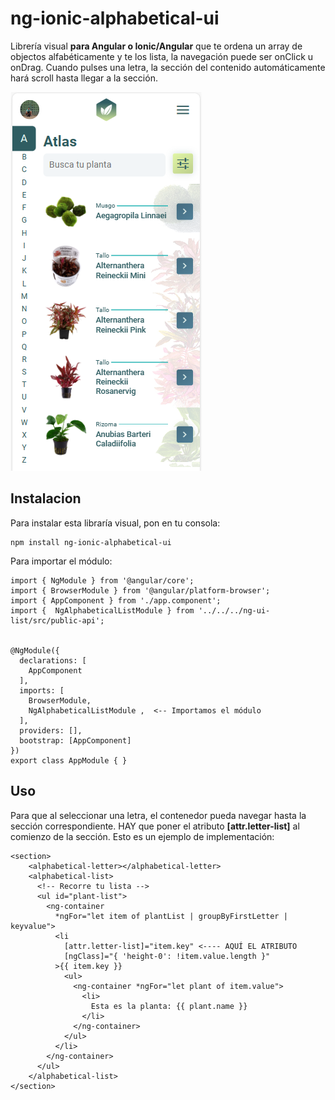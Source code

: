 
# ng-ionic-alphabetical-ui
Librería visual **para Angular o Ionic/Angular** que te ordena un array de objectos alfabéticamente y te los lista, la navegación puede ser onClick u onDrag. 
Cuando pulses una letra, la sección del contenido automáticamente hará scroll hasta llegar a la sección.

![Prun app](https://raw.githubusercontent.com/DavidDavila/prun-ionic-app/main/readme.png "Prun app")

## Instalacion
Para instalar esta libraría visual, pon en tu consola:

    
    npm install ng-ionic-alphabetical-ui
    
Para importar el módulo:
    
    import { NgModule } from '@angular/core';
    import { BrowserModule } from '@angular/platform-browser'; 
    import { AppComponent } from './app.component';
    import {  NgAlphabeticalListModule } from '../../../ng-ui-list/src/public-api';
     
    
    @NgModule({
      declarations: [
        AppComponent
      ],
      imports: [
        BrowserModule, 
        NgAlphabeticalListModule ,  <-- Importamos el módulo
      ],
      providers: [],
      bootstrap: [AppComponent]
    })
    export class AppModule { }

## Uso
Para que al seleccionar una letra, el contenedor pueda navegar hasta la sección correspondiente. HAY que poner el atributo **[attr.letter-list]** al comienzo de la sección.
Esto es un ejemplo de implementación:

    <section>
        <alphabetical-letter></alphabetical-letter>
        <alphabetical-list> 
          <!-- Recorre tu lista -->
          <ul id="plant-list">
            <ng-container
              *ngFor="let item of plantList | groupByFirstLetter | keyvalue">
              <li
                [attr.letter-list]="item.key" <---- AQUÍ EL ATRIBUTO
                [ngClass]="{ 'height-0': !item.value.length }"
              >{{ item.key }}
                <ul>
                  <ng-container *ngFor="let plant of item.value">
                    <li>
                      Esta es la planta: {{ plant.name }}
                    </li>
                  </ng-container>
                </ul>
              </li>
            </ng-container>
          </ul>
        </alphabetical-list>
    </section>
      

